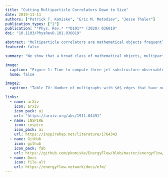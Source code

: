 ```yaml
---
title: "Cutting Multiparticle Correlators Down to Size"
date: 2019-11-11
authors: ["Patrick T. Komiske", "Eric M. Metodiev", "Jesse Thaler"]
publication_types: ["2"]
publication: "*Phys. Rev.* **D101** (2020) 036019"
doi: "10.1103/PhysRevD.101.036019"

abstract: "Multiparticle correlators are mathematical objects frequently encountered in quantum field theory and collider physics. By translating multiparticle correlators into the language of graph theory, we can gain new insights into their structure as well as identify efficient ways to manipulate them. In this paper, we highlight the power of this graph-theoretic approach by \"cutting open\" the vertices and edges of the graphs, allowing us to systematically classify linear relations among multiparticle correlators and develop faster methods for their computation. The naive computational complexity of an N-point correlator among M particles is $\\mathcal O(M^N)$, but when the pairwise distances between particles can be cast as an inner product, we show that all such correlators can be computed in linear $\\mathcal O(M)$ runtime. With the help of new tensorial objects called Energy Flow Moments, we achieve a fast implementation of jet substructure observables like $C_2$ and $D_2$, which are widely used at the Large Hadron Collider to identify boosted hadronic resonances. As another application, we compute the number of leafless multigraphs with $d$ edges up to $d=16\\ (15,641,159)$, conjecturing that this is the same as the number of independent kinematic polynomials of degree d, previously known only to $d=8\\ (279)$."
featured: false

summary: "We show that a broad class of mathematical objects, multiparticle correlators, can be manipulated by \"cutting\" the vertices and edges of their graphical representation, leading to many identities, computational speedups, and surprising connections to string theory."

image:
  caption: "Figure 1: Time to compute three jet substructure observables as a function of the number of particles. The EFMs show the expected linear scaling, which is signficantly faster than other methods, including fast matrix multiplication for the $D_2$ observable."
  home: false

image2:
  caption: "Table IV: Number of multigraphs with $d$ edges that have no vertices with only one edge (i.e. are leafless), for both connected and all graphs. These sequences have been added to the Online Encyclopedia of Integer Sequences (OEIS) as [A307317](https://oeis.org/A307317) and [A307316](https://oeis.org/A307316). We conjecture that the sequence for all graphs is the same as [A226919](https://oeis.org/A226919) which was discovered in the context of counting the number of independent, symmetric kinematic polynomials up to momentum conservation, a problem which arises in the enumeration of certain string theory amplitudes. The leafless property of the graphs is related to the momentum conservation of the kinematic quantities in the polynomial picture. Our method allows for signficantly faster enumeration, and the values for $d>8$ (bolded) are new results."

links:
  - name: arXiv
    icon: arxiv
    icon_pack: ai
    url: "https://arxiv.org/abs/1911.04491"
  - name: iNSPIRE
    icon: inspire
    icon_pack: ai
    url: https://inspirehep.net/literature/1764343
  - name: GitHub
    icon: github
    icon_pack: fab
    url: https://github.com/pkomiske/EnergyFlow/blob/master/energyflow/efm.py
  - name: Docs
    icon: file-alt
    url: https://energyflow.network/docs/efm/
---
```



